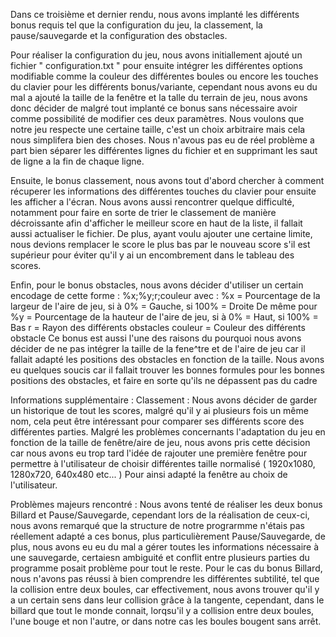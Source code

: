 Dans ce troisième et dernier rendu, nous avons implanté les différents bonus requis tel que la configuration du jeu, la classement, la pause/sauvegarde et la configuration des obstacles.

Pour réaliser la configuration du jeu, nous avons initiallement ajouté un fichier " configuration.txt " pour ensuite intégrer les différentes options modifiable comme la couleur des différentes boules ou encore les touches du clavier pour les différents bonus/variante, cependant nous avons eu du mal a ajouté la taille de la fenêtre et la talle du terrain de jeu, nous avons donc décider de malgré tout implanté ce bonus sans nécessaire avoir comme possibilité de modifier ces deux paramètres. Nous voulons que notre jeu respecte une certaine taille, c'est un choix arbitraire mais cela nous simplifera bien des choses. Nous n'avous pas eu de réel problème a part bien séparer les différentes lignes du fichier et en supprimant les saut de ligne a la fin de chaque ligne.

Ensuite, le bonus classement, nous avons tout d'abord chercher à comment récuperer les informations des différentes touches du clavier pour ensuite les afficher a l'écran. Nous avons aussi rencontrer quelque difficulté, notamment pour faire en sorte de trier le classement de manière décroissante afin d'afficher le meilleur score en haut de la liste, il fallait aussi actualiser le fichier. De plus, ayant voulu ajouter une certaine limite, nous devions remplacer le score le plus bas par le nouveau score s'il est supérieur pour éviter qu'il y ai un encombrement dans le tableau des scores.

Enfin, pour le bonus obstacles, nous avons décider d'utiliser un certain encodage de cette forme : %x;%y;r;couleur 
avec : %x = Pourcentage de la largeur de l'aire de jeu, si à 0% = Gauche, si 100% = Droite
De même pour %y = Pourcentage de la hauteur de l'aire de jeu, si à 0% = Haut, si 100% = Bas
r = Rayon des différents obstacles
couleur = Couleur des différents obstacle
Ce bonus est aussi l'une des raisons du pourquoi nous avons décider de ne pas intégrer la taille de la fene^tre et de l'aire de jeu car il fallait adapté les positions des obstacles en fonction de la taille.
Nous avons eu quelques soucis car il fallait trouver les bonnes formules pour les bonnes positions des obstacles, et faire en sorte qu'ils ne dépassent pas du cadre

Informations supplémentaire : 
Classement : Nous avons décider de garder un historique de tout les scores, malgré qu'il y ai plusieurs fois un même nom, cela peut être intéressant pour comparer ses différents score des différentes parties.
Malgré les problèmes concernants l'adaptation du jeu en fonction de la taille de fenêtre/aire de jeu, nous avons pris cette décision car nous avons eu trop tard l'idée de rajouter une première fenêtre pour permettre à l'utilisateur de choisir différentes taille normalisé ( 1920x1080, 1280x720, 640x480 etc... ) Pour ainsi adapté la fenêtre au choix de l'utilisateur.

Problèmes majeurs rencontré : 
Nous avons tenté de réaliser les deux bonus Billard et Pause/Sauvegarde, cependant lors de la réalisation de ceux-ci, nous avons remarqué que la structure de notre prograrmme n'étais pas réellement adapté a ces bonus, plus particulièrement Pause/Sauvegarde, de plus, nous avons eu eu du mal a gérer toutes les informations nécessaire à une sauvegarde, certaiesn ambiguité et conflit entre plusieurs parties du programme posait problème pour tout le reste. Pour le cas du bonus Billard, nous n'avons pas réussi à bien comprendre les différentes subtilité, tel que la collision entre deux boules, car effectivement, nous avons trouver qu'il y a un certain sens dans leur collision grâce à la tangente, cependant, dans le billard que tout le monde connait, lorqsu'il y a collision entre deux boules, l'une bouge et non l'autre, or dans notre cas les boules bougent sans arrêt.
